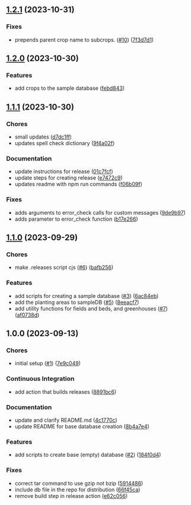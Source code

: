## [1.2.1](https://github.com/FarmData2/FD2-SampleDBs/compare/v1.2.0...v1.2.1) (2023-10-31)


### Fixes

* prepends parent crop name to subcrops. ([#10](https://github.com/FarmData2/FD2-SampleDBs/issues/10)) ([7f3d7d1](https://github.com/FarmData2/FD2-SampleDBs/commit/7f3d7d1b152ed24a7d7362148d5b84089e7a7c69))

## [1.2.0](https://github.com/FarmData2/FD2-SampleDBs/compare/v1.1.1...v1.2.0) (2023-10-30)


### Features

* add crops to the sample database ([febd843](https://github.com/FarmData2/FD2-SampleDBs/commit/febd8435e087b2223044ef9c41cf8d241221795b))

## [1.1.1](https://github.com/FarmData2/FD2-SampleDBs/compare/v1.1.0...v1.1.1) (2023-10-30)


### Chores

* small updates ([d7dc1ff](https://github.com/FarmData2/FD2-SampleDBs/commit/d7dc1ffae8ce0d9c6d58a6b1d642608794c05141))
* updates spell check dictionary ([9f4a02f](https://github.com/FarmData2/FD2-SampleDBs/commit/9f4a02f685c737d3d447c4cbbd5d7f6ff3acb4c4))


### Documentation

* update instructions for release ([01c7fcf](https://github.com/FarmData2/FD2-SampleDBs/commit/01c7fcf8951651e9c55f74ebdf945efe30e586b0))
* update steps for creating release ([e7472c9](https://github.com/FarmData2/FD2-SampleDBs/commit/e7472c9e896d6134a84768e093cea6100fdac6fb))
* updates readme with npm run commands ([f06b09f](https://github.com/FarmData2/FD2-SampleDBs/commit/f06b09f1450bcb7a03de8271fc7ad77b5c430763))


### Fixes

* adds arguments to error_check calls for custom messages ([9de9b97](https://github.com/FarmData2/FD2-SampleDBs/commit/9de9b9797673c25067721b37177b4723da076412))
* adds parameter to error_check function ([b17e266](https://github.com/FarmData2/FD2-SampleDBs/commit/b17e26615c879fa5fd34deb9eb1b80fcea94f8dd))

## [1.1.0](https://github.com/FarmData2/FD2-SampleDBs/compare/v1.0.0...v1.1.0) (2023-09-29)


### Chores

* make .releases script cjs ([#6](https://github.com/FarmData2/FD2-SampleDBs/issues/6)) ([bafb256](https://github.com/FarmData2/FD2-SampleDBs/commit/bafb2562b692dd17e383974244e6045785e0fd44))


### Features

* add scripts for creating a sample database ([#3](https://github.com/FarmData2/FD2-SampleDBs/issues/3)) ([6ac84eb](https://github.com/FarmData2/FD2-SampleDBs/commit/6ac84eb52039f8d7a7ae97283de51320c50a414b))
* add the planting areas to sampleDB ([#5](https://github.com/FarmData2/FD2-SampleDBs/issues/5)) ([8eeacf7](https://github.com/FarmData2/FD2-SampleDBs/commit/8eeacf78fcbbe8140babdb8256fc8c89b756d598))
* add utility functions for fields and beds, and greenhouses ([#7](https://github.com/FarmData2/FD2-SampleDBs/issues/7)) ([af0738d](https://github.com/FarmData2/FD2-SampleDBs/commit/af0738d44c8a79bed42e355aa7754777ed633c7a))

## 1.0.0 (2023-09-13)


### Chores

* initial setup ([#1](https://github.com/FarmData2/FD2-SampleDBs/issues/1)) ([7e9c049](https://github.com/FarmData2/FD2-SampleDBs/commit/7e9c049384490010a0f9a800073978465aef2bf4))


### Continuous Integration

* add action that builds releases ([8891bc6](https://github.com/FarmData2/FD2-SampleDBs/commit/8891bc6ab4509fb35609861dd4d4655ccc54245a))


### Documentation

* update and clarify README.md ([4c1770c](https://github.com/FarmData2/FD2-SampleDBs/commit/4c1770cf90cafe171b76171826f7a27dbdde10e7))
* update README for base database creation ([8b4a7e4](https://github.com/FarmData2/FD2-SampleDBs/commit/8b4a7e49706e7feb4dbcaff0be460fbab008f78c))


### Features

* add scripts to create base (empty) database ([#2](https://github.com/FarmData2/FD2-SampleDBs/issues/2)) ([184f0d4](https://github.com/FarmData2/FD2-SampleDBs/commit/184f0d4372edd50c24b4d44f51136c91f151be03))


### Fixes

* correct tar command to use gzip not bzip ([5914486](https://github.com/FarmData2/FD2-SampleDBs/commit/591448630ddd64f8f4589b14fb1ae572db90b0e9))
* include db file in the repo for distribution ([66f45ca](https://github.com/FarmData2/FD2-SampleDBs/commit/66f45ca1caefca653c1295541ad0b39056cf1913))
* remove build step in release action ([e62c056](https://github.com/FarmData2/FD2-SampleDBs/commit/e62c056abb1df33d8f2529a74b866c39bee43dc8))
